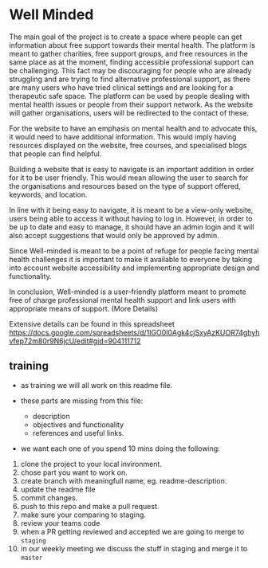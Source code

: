 
# Well Minded
The main goal of the project is to create a space where people can get information about free support towards their mental health. The platform is meant to gather charities, free support groups, and free resources in the same place as at the moment, finding accessible professional support can be challenging. This fact may be discouraging for people who are already struggling and are trying to find alternative professional support,  as there are many users who have tried clinical settings and are looking for a therapeutic safe space. The platform can be used by people dealing with mental health issues or people from their support network. As the website will gather organisations, users will be redirected to the contact of these.

For the website to have an emphasis on mental health and to advocate this, it would need to have additional information. This would imply having resources displayed on the website, free courses, and specialised blogs that people can find helpful. 

Building a website that is easy to navigate is an important addition in order for it to be user friendly. This would mean allowing the user to search for the organisations and resources based on the type of support offered, keywords, and location.

In line with it being easy to navigate, it is meant to be a view-only website, users being able to access it without having to log in. However, in order to be up to date and easy to manage, it should have an admin login and it will also accept suggestions that would only be approved by admin.

Since Well-minded is meant to be a point of refuge for people facing mental health challenges it is important to make it available to everyone by taking into account website accessibility and implementing appropriate design and functionality. 

In conclusion, Well-minded is a user-friendly platform meant to promote free of charge professional mental health support and link users with appropriate means of support. 
(More Details)

Extensive details can be found in this spreadsheet
https://docs.google.com/spreadsheets/d/1IGO0l0Agk4cjSxyAzKUOR74ghyhvfep72m80r9N6jcU/edit#gid=904111712

## training 

- as training we will all work on this readme file.
- these parts are missing from this file:
  - description
  - objectives and functionality
  - references and useful links.
  
- we want each one of you spend 10 mins doing the following:

1. clone the project to your local invironment.
2. chose part you want to work on.
3. create branch with meaningfull name, eg. readme-description.
4. update the readme file
5. commit changes.
6. push to this repo and make a pull request.
7. make sure your comparing to staging.
8. review your teams code
9. when a PR getting reviewed and accepted we are going to merge to `staging`
10. in our weekly meeting we discuss the stuff in staging and merge it to `master`

